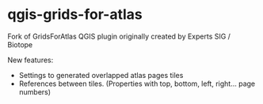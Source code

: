 qgis-grids-for-atlas
====================

Fork of GridsForAtlas QGIS plugin originally created by Experts SIG / Biotope

New features:
* Settings to generated overlapped atlas pages tiles
* References between tiles. (Properties with top, bottom, left, right... page numbers)
